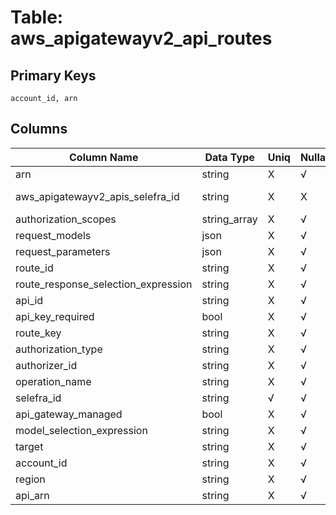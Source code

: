 # Table: aws_apigatewayv2_api_routes

## Primary Keys 

```
account_id, arn
```


## Columns 

|  Column Name   |  Data Type  | Uniq | Nullable | Description | 
|  ----  | ----  | ----  | ----  | ---- | 
| arn | string | X | √ |  | 
| aws_apigatewayv2_apis_selefra_id | string | X | X | fk to aws_apigatewayv2_apis.selefra_id | 
| authorization_scopes | string_array | X | √ |  | 
| request_models | json | X | √ |  | 
| request_parameters | json | X | √ |  | 
| route_id | string | X | √ |  | 
| route_response_selection_expression | string | X | √ |  | 
| api_id | string | X | √ |  | 
| api_key_required | bool | X | √ |  | 
| route_key | string | X | √ |  | 
| authorization_type | string | X | √ |  | 
| authorizer_id | string | X | √ |  | 
| operation_name | string | X | √ |  | 
| selefra_id | string | √ | √ | primary keys value md5 | 
| api_gateway_managed | bool | X | √ |  | 
| model_selection_expression | string | X | √ |  | 
| target | string | X | √ |  | 
| account_id | string | X | √ |  | 
| region | string | X | √ |  | 
| api_arn | string | X | √ |  | 


